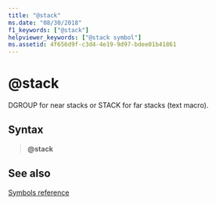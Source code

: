 ```yaml
---
title: "@stack"
ms.date: "08/30/2018"
f1_keywords: ["@stack"]
helpviewer_keywords: ["@stack symbol"]
ms.assetid: 4f656d9f-c3d4-4e19-9d97-bdee01b41861
---
```

# \@stack

DGROUP for near stacks or STACK for far stacks (text macro).

## Syntax

> **\@stack**

## See also

[Symbols reference](symbols-reference.md)
